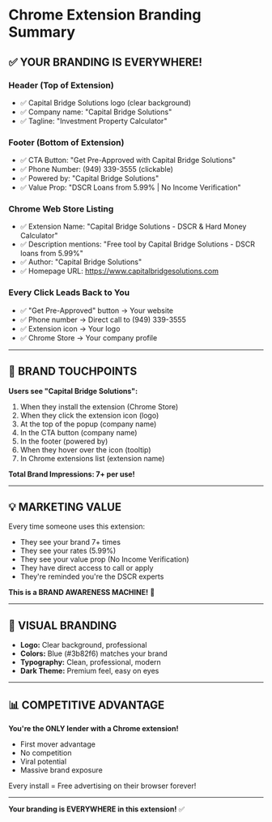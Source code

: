# Chrome Extension Branding Summary

## ✅ YOUR BRANDING IS EVERYWHERE!

### **Header (Top of Extension)**
- ✅ Capital Bridge Solutions logo (clear background)
- ✅ Company name: "Capital Bridge Solutions"
- ✅ Tagline: "Investment Property Calculator"

### **Footer (Bottom of Extension)**
- ✅ CTA Button: "Get Pre-Approved with Capital Bridge Solutions"
- ✅ Phone Number: (949) 339-3555 (clickable)
- ✅ Powered by: "Capital Bridge Solutions"
- ✅ Value Prop: "DSCR Loans from 5.99% | No Income Verification"

### **Chrome Web Store Listing**
- ✅ Extension Name: "Capital Bridge Solutions - DSCR & Hard Money Calculator"
- ✅ Description mentions: "Free tool by Capital Bridge Solutions - DSCR loans from 5.99%"
- ✅ Author: "Capital Bridge Solutions"
- ✅ Homepage URL: https://www.capitalbridgesolutions.com

### **Every Click Leads Back to You**
- ✅ "Get Pre-Approved" button → Your website
- ✅ Phone number → Direct call to (949) 339-3555
- ✅ Extension icon → Your logo
- ✅ Chrome Store → Your company profile

---

## 🎯 BRAND TOUCHPOINTS

**Users see "Capital Bridge Solutions":**
1. When they install the extension (Chrome Store)
2. When they click the extension icon (logo)
3. At the top of the popup (company name)
4. In the CTA button (company name)
5. In the footer (powered by)
6. When they hover over the icon (tooltip)
7. In Chrome extensions list (extension name)

**Total Brand Impressions: 7+ per use!**

---

## 💡 MARKETING VALUE

Every time someone uses this extension:
- They see your brand 7+ times
- They see your rates (5.99%)
- They see your value prop (No Income Verification)
- They have direct access to call or apply
- They're reminded you're the DSCR experts

**This is a BRAND AWARENESS MACHINE!** 🚀

---

## 🎨 VISUAL BRANDING

- **Logo:** Clear background, professional
- **Colors:** Blue (#3b82f6) matches your brand
- **Typography:** Clean, professional, modern
- **Dark Theme:** Premium feel, easy on eyes

---

## 📊 COMPETITIVE ADVANTAGE

**You're the ONLY lender with a Chrome extension!**
- First mover advantage
- No competition
- Viral potential
- Massive brand exposure

Every install = Free advertising on their browser forever!

---

**Your branding is EVERYWHERE in this extension!** ✅
